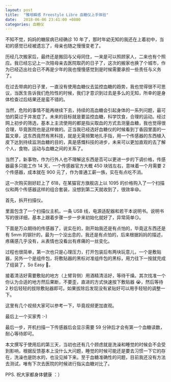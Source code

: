 ```yaml
---
layout: post
title:  "雅培瞬感 Freestyle Libre 血糖仪上手体验"
date:   2018-06-06 23:41:00 +0800
categories: 血糖仪
---
```

不知不觉，妈妈的糖尿病已经确诊  10  年了，那时年幼无知的我还在上着初中，当初的感觉已经被遗忘了，母亲也随之慢慢变老了。

历经几次搬家后，最终还是搬回与父母同住，一来是可以照顾家人，二来也有个照应。我已经忘记上一次陪母亲去医院取药的日子了，这次的搬家也换了个城市，作为已经迈出社会已不再是少年的我也慢慢感觉到是时候需要承担一些责任与义务了。

在过去带病的日子里，一直没有使用血糖仪去监控血糖的趋势，我也觉得很不可思议，当医生告诉我们危险性的时候，我们才意识到过去是多么的无知，所幸的是身体检查过后结果还是蛮不错的。

当然，危险的事情不能再继续下去，持续的高血糖会引起身体的一系列问题，最可怕的莫过于并发症了。未来的目标就是要监控血糖，科学饮食，合理的运动。经过网上初步的筛选，基本上主流使用的都是指尖取血的方式去测量血糖，我也觉得很合理，毕竟医院也是这样做的。正当我已经选好血糖仪的时候看到丁香园里面的一篇文章，这东西竟然有黑科技，就是无需频繁地扎手指，用一个传感器的东西植入皮下达到持续监测血糖的目的，真是感慨科技的进步，未来可以更加直观的去了解个人，食物，运动与血糖之间的关系了。

当然了，新事物，作为行外人也不理解这东西是否可以更进一步的下调价格，传感器最多只能工作 14 天，一个传感器官方大概 450 块钱左右，意味着一个月需要 2 个传感器，成本就在 900 元了，作为普通工薪一族，实在有点吃不消。

这一次购买刚好赶上了 618，在某猫官方旗舰店上以 1095 的价格购入了一个扫描仪和两个传感器这样的组合套装，没想到第二天就收到了，很效率😄。

首先，拆开扫描仪。

里面包含了一个扫描仪主机，一条 USB 线，电源适配器和若干本说明书。说明书写的很详细，基本上跟着步骤一步一步来初始化就好了，异常简单😏。

下面是万众期待的传感器了，说实在的，刚开始我还是有点怕的，毕竟这东西还是有 5mm 的钢针的，最为一个没出息的，我还是有点怕的，后来根据妈妈的描述，疼痛感几乎没有，从表情也没看出有疼痛的一丝变化。

过程也很简单，第一次也只是心理压力，打开包装后有两块玩意儿，一个是敷贴器，另外一个是组件包，将敷贴器的黑标对准组件包的黑标，用力往下一按就完成了组装了，So Easy 🤪。

接着清洁好需要敷贴的地方（上臂背侧）用酒精清洁好，等待干燥。其次找准一个你认为合适的地方然后果断，不要歪，直进的方式快速按下敷贴器 😭，然后等待 2 秒后轻轻的拔除敷贴器即可。如果拔除后发现没有紧贴好可以用手轻轻的调整一下。

这里有几个视频大家可以参考一下，毕竟视频更加直观。

最后上一个买家秀 :-)

最后一步，开机扫描一下传感器后会显示需要 59 分钟后才会有第一个血糖读数，耐心等待即可。

本文撰写于使用后的第三天，当初也还有几个顾虑就是洗澡和睡觉的时候会不会受到影响，根据反馈基本上没什么大问题，睡觉的时候可能还是要去习惯一下它的存在，洗澡也是防水的，也没见掉下来。至于血糖准确性的问题，目前我还没有方法去测试，唯有下次去医院的时候进行指尖血糖对比了。

PPS. 祝大家都身体健康 ：）